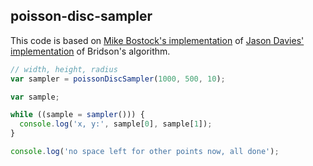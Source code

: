 ## poisson-disc-sampler

This code is based on [Mike Bostock's
implementation](http://bl.ocks.org/mbostock/19168c663618b7f07158) of [Jason
Davies' implementation](https://www.jasondavies.com/poisson-disc/) of Bridson's
algorithm.

```js
// width, height, radius
var sampler = poissonDiscSampler(1000, 500, 10);

var sample;

while ((sample = sampler())) {
  console.log('x, y:', sample[0], sample[1]);
}

console.log('no space left for other points now, all done');
```
